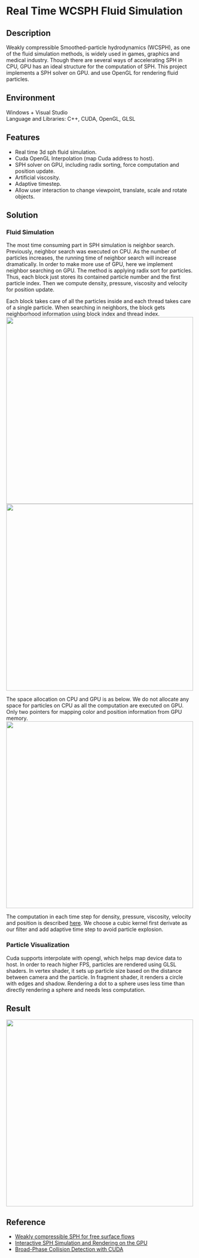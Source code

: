 # Real Time WCSPH Fluid Simulation

## Description
Weakly compressible Smoothed-particle hydrodynamics (WCSPH), as one of the fluid simulation methods, is widely used in games, graphics and medical industry. Though there are several ways of accelerating SPH in CPU, GPU has an ideal structure for the computation of SPH. This project implements a SPH solver on GPU. and use OpenGL for rendering fluid particles.  

## Environment
Windows + Visual Studio  
Language and Libraries: C++, CUDA, OpenGL, GLSL  

## Features
- Real time 3d sph fluid simulation.  
- Cuda OpenGL Interpolation (map Cuda address to host).  
- SPH solver on GPU, including radix sorting, force computation and position update.  
- Artificial viscosity.  
- Adaptive timestep.  
- Allow user interaction to change viewpoint, translate, scale and rotate objects.   

## Solution
### Fluid Simulation
The most time consuming part in SPH simulation is neighbor search. Previously, neighbor search was executed on CPU. As the number of particles increases, the running time of neighbor search will increase dramatically. In order to make more use of GPU, here we implement neighbor searching on GPU. The method is applying radix sort for particles. Thus, each block just stores its contained particle number and the first particle index. Then we compute density, pressure, viscosity and velocity for position update.  

Each block takes care of all the particles inside and each thread takes care of a single particle. When searching in neighbors, the block gets neighborhood information using block index and thread index.
<img src="data/fig/CUDA Block.png" width="500">  
<img src="data/fig/CUDA Block and threads.png" width="500">  

The space allocation on CPU and GPU is as below. We do not allocate any space for particles on CPU as all the computation are executed on GPU. Only two pointers for mapping color and position information from GPU memory. 
<img src="data/fig/space_alloc.png" width="500">  

The computation in each time step for density, pressure, viscosity, velocity and position is described [here](https://cg.informatik.uni-freiburg.de/publications/2007_SCA_SPH.pdf). We choose a cubic kernel first derivate as our filter and add adaptive time step to avoid particle explosion.


### Particle Visualization
Cuda supports interpolate with opengl, which helps map device data to host. In order to reach higher FPS, particles are rendered using GLSL shaders. In vertex shader, it sets up particle size based on the distance between camera and the particle. In fragment shader, it renders a circle with edges and shadow. Rendering a dot to a sphere uses less time than directly rendering a sphere and needs less computation.  


## Result
<img src="data/fig/CUDA_SPH.gif" width="500">  

## Reference
- [Weakly compressible SPH for free surface flows](https://cg.informatik.uni-freiburg.de/publications/2007_SCA_SPH.pdf)  
- [Interactive SPH Simulation and Rendering on the GPU](http://maverick.inria.fr/~Prashant.Goswami/Research/Papers/SCA10_SPH.pdf)  
- [Broad-Phase Collision Detection with CUDA](https://developer.nvidia.com/gpugems/gpugems3/part-v-physics-simulation/chapter-32-broad-phase-collision-detection-cuda)  

